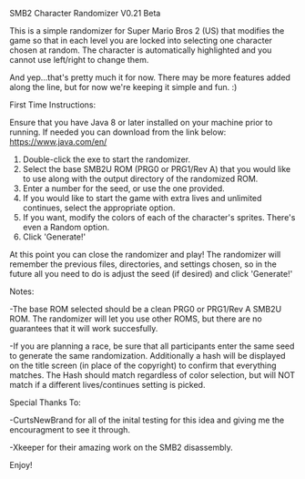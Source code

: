 SMB2 Character Randomizer V0.21 Beta


This is a simple randomizer for Super Mario Bros 2 (US) that modifies the game so that in each level you are locked into selecting one character chosen at random. The character is automatically highlighted and you cannot use left/right to change them.

And yep...that's pretty much it for now. There may be more features added along the line, but for now we're keeping it simple and fun. :)


First Time Instructions:

Ensure that you have Java 8 or later installed on your machine prior to running. If needed you can download from the link below:
https://www.java.com/en/

1. Double-click the exe to start the randomizer.
2. Select the base SMB2U ROM (PRG0 or PRG1/Rev A) that you would like to use along with the output directory of the randomized ROM.
3. Enter a number for the seed, or use the one provided.
4. If you would like to start the game with extra lives and unlimited continues, select the appropriate option.
5. If you want, modify the colors of each of the character's sprites. There's even a Random option.
5. Click 'Generate!'

At this point you can close the randomizer and play! The randomizer will remember the previous files, directories, and settings chosen, so in the future all you need to do is adjust the seed (if desired) and click 'Generate!'


Notes:

-The base ROM selected should be a clean PRG0 or PRG1/Rev A SMB2U ROM. The randomizer will let you use other ROMS, but there are no guarantees that it will work succesfully.

-If you are planning a race, be sure that all participants enter the same seed to generate the same randomization. Additionally a hash will be displayed on the title screen (in place of the copyright) to confirm that everything matches. The Hash should match regardless of color selection, but will NOT match if a different lives/continues setting is picked.


Special Thanks To: 

-CurtsNewBrand for all of the inital testing for this idea and giving me the encouragment to see it through.

-Xkeeper for their amazing work on the SMB2 disassembly.

Enjoy!
